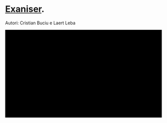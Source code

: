 # [Exaniser](http://exaniser.altervista.org/index.php?lang=en).

Autori: Cristian Buciu e Laert Leba

![Alt Text](homeAnim.gif)
